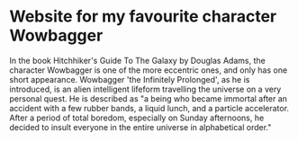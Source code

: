 # Website for my favourite character Wowbagger

In the book Hitchhiker's Guide To The Galaxy by Douglas Adams, the character Wowbagger is one of the more eccentric ones, and only has one short appearance.
Wowbagger 'the Infinitely Prolonged', as he is introduced, is an alien intelligent lifeform travelling the universe on a very personal quest.
He is described as "a being who became immortal after an accident with a few rubber bands, a liquid lunch, and a particle accelerator. After a period of total boredom, especially on Sunday afternoons, he decided to insult everyone in the entire universe in alphabetical order."
